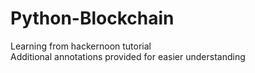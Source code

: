 # Python-Blockchain
Learning from hackernoon tutorial <br>
Additional annotations provided for easier understanding

